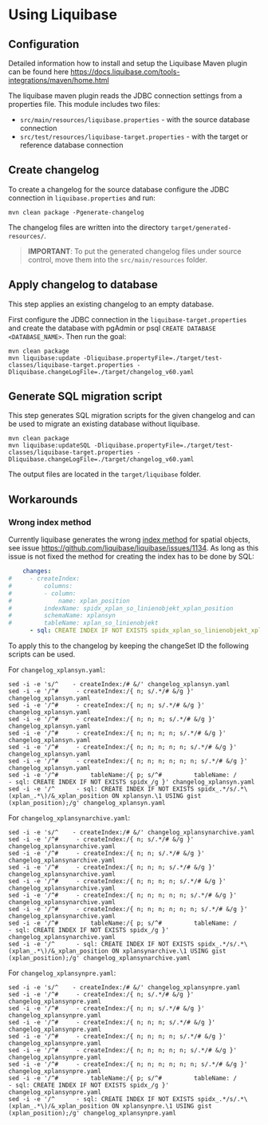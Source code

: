 # Using Liquibase

## Configuration

Detailed information how to install and setup the Liquibase Maven plugin can be found here https://docs.liquibase.com/tools-integrations/maven/home.html

The liquibase maven plugin reads the JDBC connection settings from a properties file.
This module includes two files: 
- `src/main/resources/liquibase.properties` - with the source database connection 
- `src/test/resources/liquibase-target.properties` - with the target or reference database connection

## Create changelog

To create a changelog for the source database configure the JDBC connection in `liquibase.properties` and run: 

    mvn clean package -Pgenerate-changelog

The changelog files are written into the directory `target/generated-resources/`.

> **IMPORTANT**: To put the generated changelog files under source control, move them into the `src/main/resources` folder.

## Apply changelog to database

This step applies an existing changelog to an empty database.

First configure the JDBC connection in the `liquibase-target.properties` and create the database with pgAdmin or psql `CREATE DATABASE <DATABASE_NAME>`. Then run the goal:  

    mvn clean package
    mvn liquibase:update -Dliquibase.propertyFile=./target/test-classes/liquibase-target.properties -Dliquibase.changeLogFile=./target/changelog_v60.yaml 

## Generate SQL migration script

This step generates SQL migration scripts for the given changelog and can be used to migrate an existing database without liquibase.

    mvn clean package
    mvn liquibase:updateSQL -Dliquibase.propertyFile=./target/test-classes/liquibase-target.properties -Dliquibase.changeLogFile=./target/changelog_v60.yaml 

The output files are located in the `target/liquibase` folder.

## Workarounds

### Wrong index method 

Currently liquibase generates the wrong [index method](https://www.postgresql.org/docs/13/sql-createindex.html) for spatial objects, see issue https://github.com/liquibase/liquibase/issues/1134.
As long as this issue is not fixed the method for creating the index has to be done by SQL:

```yaml
    changes:
#     - createIndex:
#         columns:
#         - column:
#             name: xplan_position
#         indexName: spidx_xplan_so_linienobjekt_xplan_position
#         schemaName: xplansyn
#         tableName: xplan_so_linienobjekt
      - sql: CREATE INDEX IF NOT EXISTS spidx_xplan_so_linienobjekt_xplan_position ON xplansyn.xplan_so_linienobjekt USING gist (xplan_position);
```

To apply this to the changelog by keeping the changeSet ID the following scripts can be used.

For `changelog_xplansyn.yaml`:

```shell
sed -i -e 's/^    - createIndex:/# &/' changelog_xplansyn.yaml
sed -i -e '/^#     - createIndex:/{ n; s/.*/# &/g }' changelog_xplansyn.yaml
sed -i -e '/^#     - createIndex:/{ n; n; s/.*/# &/g }' changelog_xplansyn.yaml
sed -i -e '/^#     - createIndex:/{ n; n; n; s/.*/# &/g }' changelog_xplansyn.yaml
sed -i -e '/^#     - createIndex:/{ n; n; n; n; s/.*/# &/g }' changelog_xplansyn.yaml
sed -i -e '/^#     - createIndex:/{ n; n; n; n; n; s/.*/# &/g }' changelog_xplansyn.yaml
sed -i -e '/^#     - createIndex:/{ n; n; n; n; n; n; s/.*/# &/g }' changelog_xplansyn.yaml
sed -i -e '/^#         tableName:/{ p; s/^#         tableName: /      - sql: CREATE INDEX IF NOT EXISTS spidx_/g }' changelog_xplansyn.yaml
sed -i -e '/^      - sql: CREATE INDEX IF NOT EXISTS spidx_.*/s/.*\(xplan_.*\)/&_xplan_position ON xplansyn.\1 USING gist (xplan_position);/g' changelog_xplansyn.yaml
```

For `changelog_xplansynarchive.yaml`:

```shell
sed -i -e 's/^    - createIndex:/# &/' changelog_xplansynarchive.yaml
sed -i -e '/^#     - createIndex:/{ n; s/.*/# &/g }' changelog_xplansynarchive.yaml
sed -i -e '/^#     - createIndex:/{ n; n; s/.*/# &/g }' changelog_xplansynarchive.yaml
sed -i -e '/^#     - createIndex:/{ n; n; n; s/.*/# &/g }' changelog_xplansynarchive.yaml
sed -i -e '/^#     - createIndex:/{ n; n; n; n; s/.*/# &/g }' changelog_xplansynarchive.yaml
sed -i -e '/^#     - createIndex:/{ n; n; n; n; n; s/.*/# &/g }' changelog_xplansynarchive.yaml
sed -i -e '/^#     - createIndex:/{ n; n; n; n; n; n; s/.*/# &/g }' changelog_xplansynarchive.yaml
sed -i -e '/^#         tableName:/{ p; s/^#         tableName: /      - sql: CREATE INDEX IF NOT EXISTS spidx_/g }' changelog_xplansynarchive.yaml
sed -i -e '/^      - sql: CREATE INDEX IF NOT EXISTS spidx_.*/s/.*\(xplan_.*\)/&_xplan_position ON xplansynarchive.\1 USING gist (xplan_position);/g' changelog_xplansynarchive.yaml
```

For `changelog_xplansynpre.yaml`:

```shell
sed -i -e 's/^    - createIndex:/# &/' changelog_xplansynpre.yaml
sed -i -e '/^#     - createIndex:/{ n; s/.*/# &/g }' changelog_xplansynpre.yaml
sed -i -e '/^#     - createIndex:/{ n; n; s/.*/# &/g }' changelog_xplansynpre.yaml
sed -i -e '/^#     - createIndex:/{ n; n; n; s/.*/# &/g }' changelog_xplansynpre.yaml
sed -i -e '/^#     - createIndex:/{ n; n; n; n; s/.*/# &/g }' changelog_xplansynpre.yaml
sed -i -e '/^#     - createIndex:/{ n; n; n; n; n; s/.*/# &/g }' changelog_xplansynpre.yaml
sed -i -e '/^#     - createIndex:/{ n; n; n; n; n; n; s/.*/# &/g }' changelog_xplansynpre.yaml
sed -i -e '/^#         tableName:/{ p; s/^#         tableName: /      - sql: CREATE INDEX IF NOT EXISTS spidx_/g }' changelog_xplansynpre.yaml
sed -i -e '/^      - sql: CREATE INDEX IF NOT EXISTS spidx_.*/s/.*\(xplan_.*\)/&_xplan_position ON xplansynpre.\1 USING gist (xplan_position);/g' changelog_xplansynpre.yaml
```